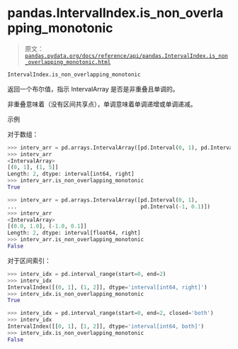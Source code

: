 # pandas.IntervalIndex.is_non_overlapping_monotonic

> 原文：[`pandas.pydata.org/docs/reference/api/pandas.IntervalIndex.is_non_overlapping_monotonic.html`](https://pandas.pydata.org/docs/reference/api/pandas.IntervalIndex.is_non_overlapping_monotonic.html)

```py
IntervalIndex.is_non_overlapping_monotonic
```

返回一个布尔值，指示 IntervalArray 是否是非重叠且单调的。

非重叠意味着（没有区间共享点），单调意味着单调递增或单调递减。

示例

对于数组：

```py
>>> interv_arr = pd.arrays.IntervalArray([pd.Interval(0, 1), pd.Interval(1, 5)])
>>> interv_arr
<IntervalArray>
[(0, 1], (1, 5]]
Length: 2, dtype: interval[int64, right]
>>> interv_arr.is_non_overlapping_monotonic
True 
```

```py
>>> interv_arr = pd.arrays.IntervalArray([pd.Interval(0, 1),
...                                       pd.Interval(-1, 0.1)])
>>> interv_arr
<IntervalArray>
[(0.0, 1.0], (-1.0, 0.1]]
Length: 2, dtype: interval[float64, right]
>>> interv_arr.is_non_overlapping_monotonic
False 
```

对于区间索引：

```py
>>> interv_idx = pd.interval_range(start=0, end=2)
>>> interv_idx
IntervalIndex([(0, 1], (1, 2]], dtype='interval[int64, right]')
>>> interv_idx.is_non_overlapping_monotonic
True 
```

```py
>>> interv_idx = pd.interval_range(start=0, end=2, closed='both')
>>> interv_idx
IntervalIndex([[0, 1], [1, 2]], dtype='interval[int64, both]')
>>> interv_idx.is_non_overlapping_monotonic
False 
```
